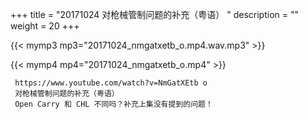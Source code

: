 +++
title = "20171024  对枪械管制问题的补充（粤语） "
description = ""
weight = 20
+++

{{< mymp3 mp3="20171024_nmgatxetb_o.mp4.wav.mp3" >}}

{{< mymp4 mp4="20171024_nmgatxetb_o.mp4" >}}

     https://www.youtube.com/watch?v=NmGatXEtb o 
     对枪械管制问题的补充（粤语） 
     Open Carry 和 CHL 不同吗？补充上集没有提到的问题！ 
